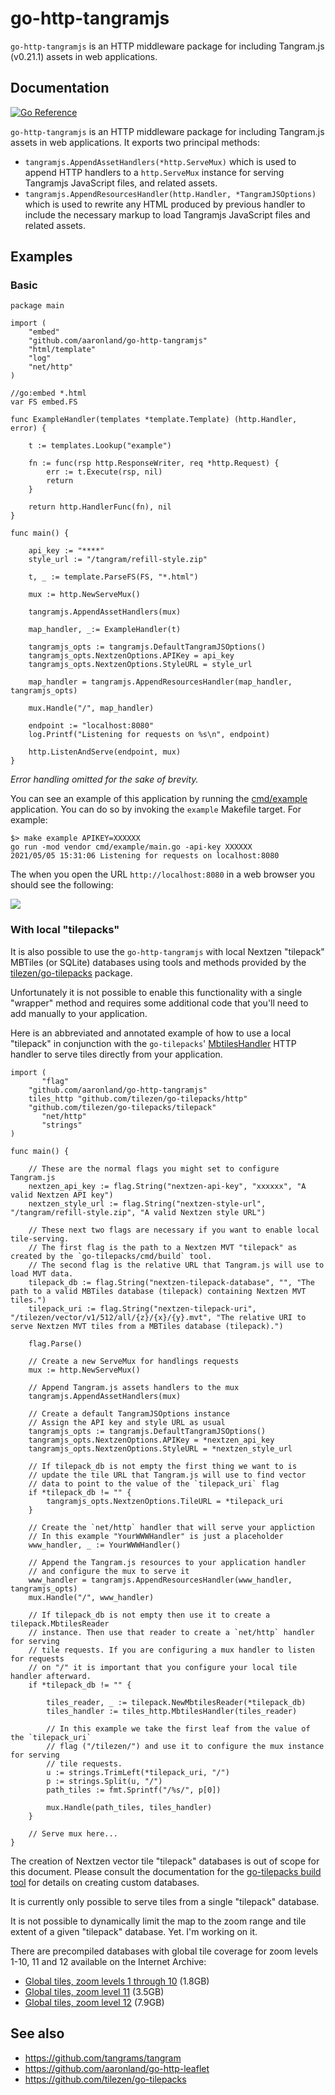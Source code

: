 # go-http-tangramjs

`go-http-tangramjs` is an HTTP middleware package for including Tangram.js (v0.21.1) assets in web applications.

## Documentation

[![Go Reference](https://pkg.go.dev/badge/github.com/sfomuseum/go-http-tangramjs.svg)](https://pkg.go.dev/github.com/sfomuseum/go-http-tangramjs)

`go-http-tangramjs` is an HTTP middleware package for including Tangram.js assets in web applications. It exports two principal methods: 

* `tangramjs.AppendAssetHandlers(*http.ServeMux)` which is used to append HTTP handlers to a `http.ServeMux` instance for serving Tangramjs JavaScript files, and related assets.
* `tangramjs.AppendResourcesHandler(http.Handler, *TangramJSOptions)` which is used to rewrite any HTML produced by previous handler to include the necessary markup to load Tangramjs JavaScript files and related assets.

## Examples

### Basic

```
package main

import (
	"embed"
	"github.com/aaronland/go-http-tangramjs"
	"html/template"
	"log"
	"net/http"
)

//go:embed *.html
var FS embed.FS

func ExampleHandler(templates *template.Template) (http.Handler, error) {

	t := templates.Lookup("example")

	fn := func(rsp http.ResponseWriter, req *http.Request) {
		err := t.Execute(rsp, nil)
		return
	}

	return http.HandlerFunc(fn), nil
}

func main() {

	api_key := "****"
	style_url := "/tangram/refill-style.zip"

	t, _ := template.ParseFS(FS, "*.html")

	mux := http.NewServeMux()

	tangramjs.AppendAssetHandlers(mux)
	
	map_handler, _:= ExampleHandler(t)

	tangramjs_opts := tangramjs.DefaultTangramJSOptions()
	tangramjs_opts.NextzenOptions.APIKey = api_key
	tangramjs_opts.NextzenOptions.StyleURL = style_url

	map_handler = tangramjs.AppendResourcesHandler(map_handler, tangramjs_opts)

	mux.Handle("/", map_handler)

	endpoint := "localhost:8080"
	log.Printf("Listening for requests on %s\n", endpoint)

	http.ListenAndServe(endpoint, mux)
}
```

_Error handling omitted for the sake of brevity._

You can see an example of this application by running the [cmd/example](cmd/example/main.go) application. You can do so by invoking the `example` Makefile target. For example:

```
$> make example APIKEY=XXXXXX
go run -mod vendor cmd/example/main.go -api-key XXXXXX
2021/05/05 15:31:06 Listening for requests on localhost:8080
```

The when you open the URL `http://localhost:8080` in a web browser you should see the following:

![](docs/images/go-http-tangramjs-example.png)

### With local "tilepacks"

It is also possible to use the `go-http-tangramjs` with local Nextzen "tilepack" MBTiles (or SQLite) databases using tools and methods provided by the [tilezen/go-tilepacks](https://github.com/tilezen/go-tilepacks) package.

Unfortunately it is not possible to enable this functionality with a single "wrapper" method and requires some additional code that you'll need to add manually to your application.

Here is an abbreviated and annotated example of how to use a local "tilepack" in conjunction with the `go-tilepacks`' [MbtilesHandler](https://github.com/tilezen/go-tilepacks/blob/master/http/mbtiles.go) HTTP handler to serve tiles directly from your application.

```
import (
       "flag"
	"github.com/aaronland/go-http-tangramjs"
	tiles_http "github.com/tilezen/go-tilepacks/http"
	"github.com/tilezen/go-tilepacks/tilepack"
       "net/http"
       "strings"
)

func main() {

	// These are the normal flags you might set to configure Tangram.js     	
	nextzen_api_key := flag.String("nextzen-api-key", "xxxxxx", "A valid Nextzen API key")
	nextzen_style_url := flag.String("nextzen-style-url", "/tangram/refill-style.zip", "A valid Nextzen style URL")

	// These next two flags are necessary if you want to enable local tile-serving.
	// The first flag is the path to a Nextzen MVT "tilepack" as created by the `go-tilepacks/cmd/build` tool.
	// The second flag is the relative URL that Tangram.js will use to load MVT data.
	tilepack_db := flag.String("nextzen-tilepack-database", "", "The path to a valid MBTiles database (tilepack) containing Nextzen MVT tiles.")
	tilepack_uri := flag.String("nextzen-tilepack-uri", "/tilezen/vector/v1/512/all/{z}/{x}/{y}.mvt", "The relative URI to serve Nextzen MVT tiles from a MBTiles database (tilepack).")

	flag.Parse()

	// Create a new ServeMux for handlings requests
	mux := http.NewServeMux()

	// Append Tangram.js assets handlers to the mux
	tangramjs.AppendAssetHandlers(mux)

	// Create a default TangramJSOptions instance
	// Assign the API key and style URL as usual
	tangramjs_opts := tangramjs.DefaultTangramJSOptions()
	tangramjs_opts.NextzenOptions.APIKey = *nextzen_api_key
	tangramjs_opts.NextzenOptions.StyleURL = *nextzen_style_url

	// If tilepack_db is not empty the first thing we want to is
	// update the tile URL that Tangram.js will use to find vector
	// data to point to the value of the `tilepack_uri` flag
	if *tilepack_db != "" {
		tangramjs_opts.NextzenOptions.TileURL = *tilepack_uri
	}

	// Create the `net/http` handler that will serve your appliction
	// In this example "YourWWWHandler" is just a placeholder
	www_handler, _ := YourWWWHandler()

	// Append the Tangram.js resources to your application handler
	// and configure the mux to serve it
	www_handler = tangramjs.AppendResourcesHandler(www_handler, tangramjs_opts)
	mux.Handle("/", www_handler)

	// If tilepack_db is not empty then use it to create a tilepack.MbtilesReader
	// instance. Then use that reader to create a `net/http` handler for serving
	// tile requests. If you are configuring a mux handler to listen for requests
	// on "/" it is important that you configure your local tile handler afterward.
	if *tilepack_db != "" {

		tiles_reader, _ := tilepack.NewMbtilesReader(*tilepack_db)
		tiles_handler := tiles_http.MbtilesHandler(tiles_reader)

		// In this example we take the first leaf from the value of the `tilepack_uri`
		// flag ("/tilezen/") and use it to configure the mux instance for serving
		// tile requests.
		u := strings.TrimLeft(*tilepack_uri, "/")
		p := strings.Split(u, "/")
		path_tiles := fmt.Sprintf("/%s/", p[0])

		mux.Handle(path_tiles, tiles_handler)
	}

	// Serve mux here...
}
```

The creation of Nextzen vector tile "tilepack" databases is out of scope for this document. Please consult the documentation for the [go-tilepacks build tool](https://github.com/tilezen/go-tilepacks#build) for details on creating custom databases.

It is currently only possible to serve tiles from a single "tilepack" database.

It is not possible to dynamically limit the map to the zoom range and tile extent of a given "tilepack" database. Yet. I'm working on it.

There are precompiled databases with global tile coverage for zoom levels 1-10, 11 and 12 available on the Internet Archive:

* [Global tiles, zoom levels 1 through 10](https://archive.org/details/nextzen-world-2019-1-10) (1.8GB)
* [Global tiles, zoom level 11](https://archive.org/details/nextzen-world-2019-1-10) (3.5GB)
* [Global tiles, zoom level 12](https://archive.org/details/nextzen-world-2019-1-10) (7.9GB)

## See also

* https://github.com/tangrams/tangram
* https://github.com/aaronland/go-http-leaflet
* https://github.com/tilezen/go-tilepacks